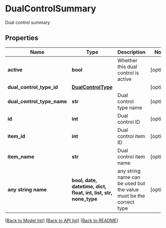 # DualControlSummary

Dual control summary

## Properties
Name | Type | Description | Notes
------------ | ------------- | ------------- | -------------
**active** | **bool** | Whether this dual control is active | [optional] 
**dual_control_type_id** | [**DualControlType**](DualControlType.md) |  | [optional] 
**dual_control_type_name** | **str** | Dual control type name | [optional] 
**id** | **int** | Dual control ID | [optional] 
**item_id** | **int** | Dual control item ID | [optional] 
**item_name** | **str** | Dual control item name | [optional] 
**any string name** | **bool, date, datetime, dict, float, int, list, str, none_type** | any string name can be used but the value must be the correct type | [optional]

[[Back to Model list]](../README.md#documentation-for-models) [[Back to API list]](../README.md#documentation-for-api-endpoints) [[Back to README]](../README.md)


